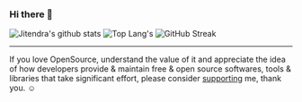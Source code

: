 ### Hi there 👋

![Jitendra's github stats](https://github-readme-stats.vercel.app/api?username=adhocore&show_icons=true&count_private=true)
![Top Lang's](https://github-readme-stats.vercel.app/api/top-langs/?username=adhocore&layout=compact)
![GitHub Streak](https://github-readme-streak-stats.herokuapp.com?user=adhocore)

---
If you love OpenSource, understand the value of it and appreciate the idea of how developers provide & maintain free & open source softwares,
tools & libraries that take significant effort, please consider [supporting](https://github.com/sponsors/adhocore) me, thank you. ☺️

<!--
**adhocore/adhocore** is a ✨ _special_ ✨ repository because its `README.md` (this file) appears on your GitHub profile.

Here are some ideas to get you started:

- 🔭 I’m currently working on ...
- 🌱 I’m currently learning ...
- 👯 I’m looking to collaborate on ...
- 🤔 I’m looking for help with ...
- 💬 Ask me about ...
- 📫 How to reach me: ...
- 😄 Pronouns: ...
- ⚡ Fun fact: ...
-->
